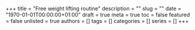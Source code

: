 +++
title = "Free weight lifting routine"
description = ""
slug = ""
date = "1970-01-01T00:00:00+01:00"
draft = true
meta = true
toc = false
featured = false
unlisted = true
authors = []
tags = []
categories = []
series = []
+++
